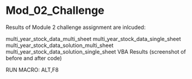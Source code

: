 # Mod_02_Challenge

Results of Module 2 challenge assignment are inlcuded:

multi_year_stock_data_multi_sheet
multi_year_stock_data_single_sheet
multi_year_stock_data_solution_multi_sheet
multi_year_stock_data_solution_single_sheet
VBA Results (screenshot of before and after code)

RUN MACRO: ALT,F8
